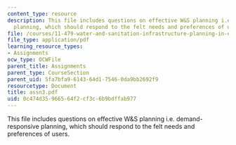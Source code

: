 ```yaml
---
content_type: resource
description: This file includes questions on effective W&S planning i.e. demand-responsive
  planning, which should respond to the felt needs and preferences of users.
file: /courses/11-479-water-and-sanitation-infrastructure-planning-in-developing-countries-spring-2005/0c474d35966564f2cf3c6b9bdffab977_assn3.pdf
file_type: application/pdf
learning_resource_types:
- Assignments
ocw_type: OCWFile
parent_title: Assignments
parent_type: CourseSection
parent_uid: 5fa7bfa9-6143-64d1-7546-0da9bb2692f9
resourcetype: Document
title: assn3.pdf
uid: 0c474d35-9665-64f2-cf3c-6b9bdffab977
---
```

This file includes questions on effective W&S planning i.e. demand-responsive planning, which should respond to the felt needs and preferences of users.

